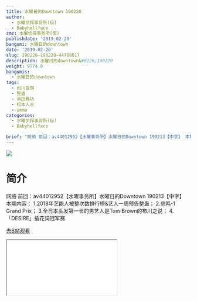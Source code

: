 ```yaml
---
title: 水曜日的Downtown 190220
author:
  - 水曜侦探事务所(仮)
  - Babyhellface
zmz: 水曜侦探事务所(仮)
publishdate: '2019-02-20'
bangumi: 水曜日的downtown
date: '2019-02-26'
slug: 190226-190220-44708017
description: 水曜日的downtown&#8226;190220
weight: 9774.0
bangumis:
  - 水曜日的downtown
tags:
  - 出川哲朗
  - 整蛊
  - 浜田雅功
  - 松本人志
  - emma
categories:
  - 水曜侦探事务所(仮)
  - Babyhellface

brief: "网络 前回：av44012952【水曜事务所】水曜日的Downtown 190213【中字】 本期内容： 1.2018年艺能人被整次数排行榜&艺人一周预告整蛊； 2.悲鸣-1 Grand Prix； 3.全日本头发第一长的男艺人是Tom·Brown的布川之说； 4.「DESIRE」插花词冠军赛"
---
```

![](https://i.imgur.com/0V8eRhE.jpg)
# 简介  
网络
前回：av44012952【水曜事务所】水曜日的Downtown 190213【中字】
本期内容：
1.2018年艺能人被整次数排行榜&艺人一周预告整蛊；
2.悲鸣-1 Grand Prix；
3.全日本头发第一长的男艺人是Tom·Brown的布川之说；
4.「DESIRE」插花词冠军赛  

[去B站观看](https://www.bilibili.com/video/av44708017/)
<div class ="resp-container"><iframe class="testiframe" src="//player.bilibili.com/player.html?aid=44708017"", scrolling="no", allowfullscreen="true" > </iframe></div> 
